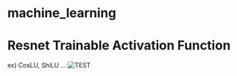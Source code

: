 # machine_learning

# Resnet Trainable Activation Function
ex) CosLU, ShiLU ...
![TEST](https://github.com/user-attachments/assets/5b40b0cd-052d-4c3f-a6ff-ef46002fa2d0)

